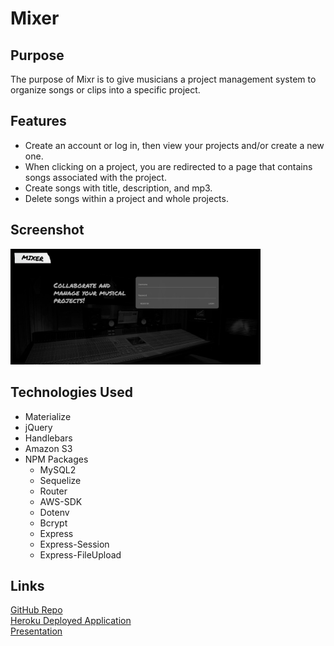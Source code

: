 # Mixer

## Purpose
The purpose of Mixr is to give musicians a project management system to organize songs or clips into a specific project.

## Features
- Create an account or log in, then  view your projects and/or create a new one.
- When clicking on a project, you are redirected to a page that contains songs associated with the project.
- Create songs with title, description, and mp3.
- Delete songs within a project and whole projects.

## Screenshot
<img src="./public/assets/images/screenshot.jpg" width="400px;">

## Technologies Used
- Materialize
- jQuery
- Handlebars
- Amazon S3
- NPM Packages
  - MySQL2
  - Sequelize
  - Router
  - AWS-SDK
  - Dotenv
  - Bcrypt
  - Express
  - Express-Session
  - Express-FileUpload

## Links
[GitHub Repo](https://github.com/redteam5/mixer)<br>
[Heroku Deployed Application](https://afternoon-reef-59917.herokuapp.com/)<br>
[Presentation](https://docs.google.com/presentation/d/1A1GEGIWSzgUg6kWlSGoRb5EvqfTeYfRhDa5yrOKTJ44/edit?usp=sharing)
